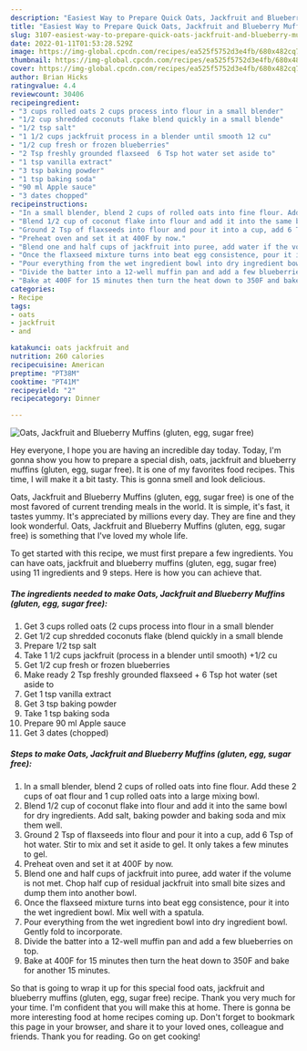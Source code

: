 ```yaml
---
description: "Easiest Way to Prepare Quick Oats, Jackfruit and Blueberry Muffins (gluten, egg, sugar free)"
title: "Easiest Way to Prepare Quick Oats, Jackfruit and Blueberry Muffins (gluten, egg, sugar free)"
slug: 3107-easiest-way-to-prepare-quick-oats-jackfruit-and-blueberry-muffins-gluten-egg-sugar-free
date: 2022-01-11T01:53:28.529Z
image: https://img-global.cpcdn.com/recipes/ea525f5752d3e4fb/680x482cq70/oats-jackfruit-and-blueberry-muffins-gluten-egg-sugar-free-recipe-main-photo.jpg
thumbnail: https://img-global.cpcdn.com/recipes/ea525f5752d3e4fb/680x482cq70/oats-jackfruit-and-blueberry-muffins-gluten-egg-sugar-free-recipe-main-photo.jpg
cover: https://img-global.cpcdn.com/recipes/ea525f5752d3e4fb/680x482cq70/oats-jackfruit-and-blueberry-muffins-gluten-egg-sugar-free-recipe-main-photo.jpg
author: Brian Hicks
ratingvalue: 4.4
reviewcount: 30406
recipeingredient:
- "3 cups rolled oats 2 cups process into flour in a small blender"
- "1/2 cup shredded coconuts flake blend quickly in a small blende"
- "1/2 tsp salt"
- "1 1/2 cups jackfruit process in a blender until smooth 12 cu"
- "1/2 cup fresh or frozen blueberries"
- "2 Tsp freshly grounded flaxseed  6 Tsp hot water set aside to"
- "1 tsp vanilla extract"
- "3 tsp baking powder"
- "1 tsp baking soda"
- "90 ml Apple sauce"
- "3 dates chopped"
recipeinstructions:
- "In a small blender, blend 2 cups of rolled oats into fine flour. Add these 2 cups of oat flour and 1 cup rolled oats into a large mixing bowl."
- "Blend 1/2 cup of coconut flake into flour and add it into the same bowl for dry ingredients. Add salt, baking powder and baking soda and mix them well."
- "Ground 2 Tsp of flaxseeds into flour and pour it into a cup, add 6 Tsp of hot water. Stir to mix and set it aside to gel. It only takes a few minutes to gel."
- "Preheat oven and set it at 400F by now."
- "Blend one and half cups of jackfruit into puree, add water if the volume is not met. Chop half cup of residual jackfruit into small bite sizes and dump them into another bowl."
- "Once the flaxseed mixture turns into beat egg consistence, pour it into the wet ingredient bowl. Mix well with a spatula."
- "Pour everything from the wet ingredient bowl into dry ingredient bowl. Gently fold to incorporate."
- "Divide the batter into a 12-well muffin pan and add a few blueberries on top."
- "Bake at 400F for 15 minutes then turn the heat down to 350F and bake for another 15 minutes."
categories:
- Recipe
tags:
- oats
- jackfruit
- and

katakunci: oats jackfruit and 
nutrition: 260 calories
recipecuisine: American
preptime: "PT38M"
cooktime: "PT41M"
recipeyield: "2"
recipecategory: Dinner

---
```



![Oats, Jackfruit and Blueberry Muffins (gluten, egg, sugar free)](https://img-global.cpcdn.com/recipes/ea525f5752d3e4fb/680x482cq70/oats-jackfruit-and-blueberry-muffins-gluten-egg-sugar-free-recipe-main-photo.jpg)

Hey everyone, I hope you are having an incredible day today. Today, I'm gonna show you how to prepare a special dish, oats, jackfruit and blueberry muffins (gluten, egg, sugar free). It is one of my favorites food recipes. This time, I will make it a bit tasty. This is gonna smell and look delicious.

Oats, Jackfruit and Blueberry Muffins (gluten, egg, sugar free) is one of the most favored of current trending meals in the world. It is simple, it's fast, it tastes yummy. It's appreciated by millions every day. They are fine and they look wonderful. Oats, Jackfruit and Blueberry Muffins (gluten, egg, sugar free) is something that I've loved my whole life.




To get started with this recipe, we must first prepare a few ingredients. You can have oats, jackfruit and blueberry muffins (gluten, egg, sugar free) using 11 ingredients and 9 steps. Here is how you can achieve that.

<!--inarticleads1-->

##### The ingredients needed to make Oats, Jackfruit and Blueberry Muffins (gluten, egg, sugar free):

1. Get 3 cups rolled oats (2 cups process into flour in a small blender
1. Get 1/2 cup shredded coconuts flake (blend quickly in a small blende
1. Prepare 1/2 tsp salt
1. Take 1 1/2 cups jackfruit (process in a blender until smooth) +1/2 cu
1. Get 1/2 cup fresh or frozen blueberries
1. Make ready 2 Tsp freshly grounded flaxseed + 6 Tsp hot water (set aside to
1. Get 1 tsp vanilla extract
1. Get 3 tsp baking powder
1. Take 1 tsp baking soda
1. Prepare 90 ml Apple sauce
1. Get 3 dates (chopped)




<!--inarticleads2-->

##### Steps to make Oats, Jackfruit and Blueberry Muffins (gluten, egg, sugar free):

1. In a small blender, blend 2 cups of rolled oats into fine flour. Add these 2 cups of oat flour and 1 cup rolled oats into a large mixing bowl.
1. Blend 1/2 cup of coconut flake into flour and add it into the same bowl for dry ingredients. Add salt, baking powder and baking soda and mix them well.
1. Ground 2 Tsp of flaxseeds into flour and pour it into a cup, add 6 Tsp of hot water. Stir to mix and set it aside to gel. It only takes a few minutes to gel.
1. Preheat oven and set it at 400F by now.
1. Blend one and half cups of jackfruit into puree, add water if the volume is not met. Chop half cup of residual jackfruit into small bite sizes and dump them into another bowl.
1. Once the flaxseed mixture turns into beat egg consistence, pour it into the wet ingredient bowl. Mix well with a spatula.
1. Pour everything from the wet ingredient bowl into dry ingredient bowl. Gently fold to incorporate.
1. Divide the batter into a 12-well muffin pan and add a few blueberries on top.
1. Bake at 400F for 15 minutes then turn the heat down to 350F and bake for another 15 minutes.




So that is going to wrap it up for this special food oats, jackfruit and blueberry muffins (gluten, egg, sugar free) recipe. Thank you very much for your time. I'm confident that you will make this at home. There is gonna be more interesting food at home recipes coming up. Don't forget to bookmark this page in your browser, and share it to your loved ones, colleague and friends. Thank you for reading. Go on get cooking!
